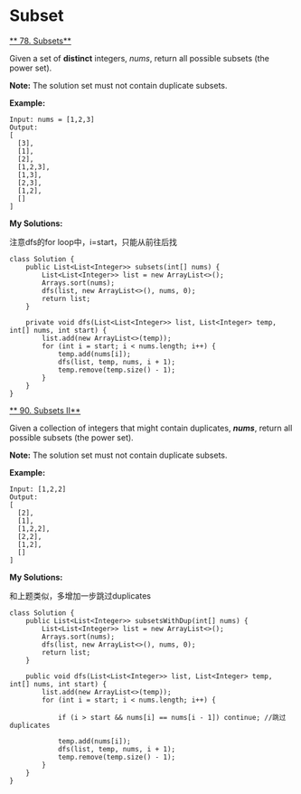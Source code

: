 # Subset

[** 78. Subsets**](https://leetcode.com/problems/subsets/description/)

Given a set of **distinct** integers, _nums_, return all possible subsets \(the power set\).

**Note:** The solution set must not contain duplicate subsets.

**Example:**

```text
Input: nums = [1,2,3]
Output:
[
  [3],
  [1],
  [2],
  [1,2,3],
  [1,3],
  [2,3],
  [1,2],
  []
]
```

**My Solutions:**

注意dfs的for loop中，i=start，只能从前往后找

```text
class Solution {
    public List<List<Integer>> subsets(int[] nums) {
        List<List<Integer>> list = new ArrayList<>();
        Arrays.sort(nums);
        dfs(list, new ArrayList<>(), nums, 0);
        return list;
    }
    
    private void dfs(List<List<Integer>> list, List<Integer> temp, int[] nums, int start) {
        list.add(new ArrayList<>(temp));
        for (int i = start; i < nums.length; i++) {
            temp.add(nums[i]);
            dfs(list, temp, nums, i + 1);
            temp.remove(temp.size() - 1);
        }
    }
}
```

[** 90. Subsets II**](https://leetcode.com/problems/subsets-ii/description/)

Given a collection of integers that might contain duplicates, _**nums**_, return all possible subsets \(the power set\).

**Note:** The solution set must not contain duplicate subsets.

**Example:**

```text
Input: [1,2,2]
Output:
[
  [2],
  [1],
  [1,2,2],
  [2,2],
  [1,2],
  []
]
```

**My Solutions:**

和上题类似，多增加一步跳过duplicates

```text
class Solution {
    public List<List<Integer>> subsetsWithDup(int[] nums) {
        List<List<Integer>> list = new ArrayList<>();
        Arrays.sort(nums);
        dfs(list, new ArrayList<>(), nums, 0);
        return list;
    }
    
    public void dfs(List<List<Integer>> list, List<Integer> temp, int[] nums, int start) {
        list.add(new ArrayList<>(temp));
        for (int i = start; i < nums.length; i++) {
        
            if (i > start && nums[i] == nums[i - 1]) continue; //跳过duplicates
            
            temp.add(nums[i]);
            dfs(list, temp, nums, i + 1);
            temp.remove(temp.size() - 1);
        }
    }
}
```

